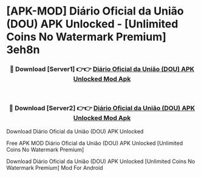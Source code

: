 # [APK-MOD] Diário Oficial da União (DOU) APK Unlocked - [Unlimited Coins No Watermark Premium] 3eh8n



<div align="center">
<h3>🔴 Download [Server1] 👉👉 <a href="https://momento.my/?title=Diário_Oficial_da_União_(DOU)_APK_Unlocked">Diário Oficial da União (DOU) APK Unlocked Mod Apk</a></h3><br>

<h3>🔴 Download [Server2] 👉👉 <a href="https://momento.my/?title=Diário_Oficial_da_União_(DOU)_APK_Unlocked">Diário Oficial da União (DOU) APK Unlocked Mod Apk</a></h3>
</div>



Download Diário Oficial da União (DOU) APK Unlocked 

Free APK MOD Diário Oficial da União (DOU) APK Unlocked [Unlimited Coins No Watermark Premium]

Download Diário Oficial da União (DOU) APK Unlocked [Unlimited Coins No Watermark Premium] Mod For Android
